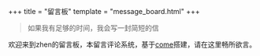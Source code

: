 +++
title = "留言板"
template = "message_board.html"
+++

> 如果我有足够的时间，我会写一封简短的信

欢迎来到zhen的留言板，本留言评论系统，基于[come](https://github.com/w4ngzhen/come)搭建，请在这里畅所欲言。